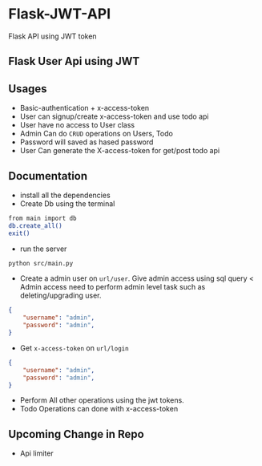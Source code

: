 # Flask-JWT-API

Flask API using JWT token

## Flask User Api using JWT

## Usages

- Basic-authentication + x-access-token
- User can signup/create x-access-token and use todo api
- User have no access to User class
- Admin Can do `CRUD` operations on Users, Todo
- Password will saved as hased password
- User Can generate the X-access-token for get/post todo api

## Documentation

- install all the dependencies
- Create Db using the terminal

```bash
from main import db
db.create_all()
exit()
```

- run the server

```bash
python src/main.py
```

- Create a admin user on `url/user`. Give admin access using sql query
    <  Admin access need to perform admin level task such as deleting/upgrading user.

```json
{
    "username": "admin",
    "password": "admin",
}
```

- Get `x-access-token` on `url/login`

```json
{
    "username": "admin",
    "password": "admin",
}
```

- Perform All other operations using the jwt tokens.
- Todo Operations can done with x-access-token

## Upcoming Change in Repo

- Api limiter
